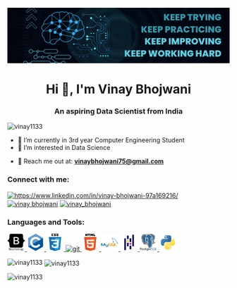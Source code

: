 ![logo](https://raw.githubusercontent.com/vinay1133/vinay1133/main/Cover_Page.png)

<h1 align="center">Hi 👋, I'm Vinay Bhojwani</h1>
<h3 align="center">An aspiring Data Scientist from India</h3>

<p align="left"> <img src="https://komarev.com/ghpvc/?username=vinay1133&label=Profile%20views&color=0e75b6&style=flat" alt="vinay1133" /> </p>

- 🔭 I’m currently in 3rd year Computer Engineering Student
- 🔬 I’m interested in Data Science
<!-- - 👯 I’m looking to collaborate on ...
- 🤔 I’m looking for help with ...
- 💬 Ask me about ... -->
- 📧 Reach me out at: **vinaybhojwani75@gmail.com**
<!-- - 😄 Pronouns: ...
- ⚡ Fun fact: ...
 -->
<h3 align="left">Connect with me:</h3>
<p align="left">
  
<a href="https://linkedin.com/in/vinay-bhojwani-97a169216/" target="blank"><img align="center" src="https://raw.githubusercontent.com/rahuldkjain/github-profile-readme-generator/master/src/images/icons/Social/linked-in-alt.svg" alt="https://www.linkedin.com/in/vinay-bhojwani-97a169216/" height="30" width="40" /></a> <a href="https://kaggle.com/vinaybhojwani" target="blank"><img align="center" src="https://raw.githubusercontent.com/rahuldkjain/github-profile-readme-generator/master/src/images/icons/Social/kaggle.svg" alt="vinay bhojwani" height="30" width="40" /></a> <a href="https://www.hackerrank.com/vinay_bhojwani" target="blank"><img align="center" src="https://raw.githubusercontent.com/rahuldkjain/github-profile-readme-generator/master/src/images/icons/Social/hackerrank.svg" alt="vinay_bhojwani" height="30" width="40" /></a>
</p>

<h3 align="left">Languages and Tools:</h3>

<p align="left"> <a href="https://getbootstrap.com" target="_blank" rel="noreferrer"> <img src="https://raw.githubusercontent.com/devicons/devicon/master/icons/bootstrap/bootstrap-plain-wordmark.svg" alt="bootstrap" width="40" height="40"/> </a>
 <a href="https://www.cprogramming.com/" target="_blank" rel="noreferrer"> <img src="https://raw.githubusercontent.com/devicons/devicon/master/icons/c/c-original.svg" alt="c" width="40" height="40"/> </a> 
<a href="https://www.w3schools.com/css/" target="_blank" rel="noreferrer"> <img src="https://raw.githubusercontent.com/devicons/devicon/master/icons/css3/css3-original-wordmark.svg" alt="css3" width="40" height="40"/> </a> 
<a href="https://git-scm.com/" target="_blank" rel="noreferrer"> <img src="https://www.vectorlogo.zone/logos/git-scm/git-scm-icon.svg" alt="git" width="40" height="40"/> </a> 
<a href="https://www.w3.org/html/" target="_blank" rel="noreferrer"> <img src="https://raw.githubusercontent.com/devicons/devicon/master/icons/html5/html5-original-wordmark.svg" alt="html5" width="40" height="40"/> </a> 
<a href="https://www.mysql.com/" target="_blank" rel="noreferrer"> <img src="https://raw.githubusercontent.com/devicons/devicon/master/icons/mysql/mysql-original-wordmark.svg" alt="mysql" width="40" height="40"/> </a> 
<a href="https://pandas.pydata.org/" target="_blank" rel="noreferrer"> <img src="https://raw.githubusercontent.com/devicons/devicon/2ae2a900d2f041da66e950e4d48052658d850630/icons/pandas/pandas-original.svg" alt="pandas" width="40" height="40"/> </a> 
<a href="https://www.postgresql.org" target="_blank" rel="noreferrer"> <img src="https://raw.githubusercontent.com/devicons/devicon/master/icons/postgresql/postgresql-original-wordmark.svg" alt="postgresql" width="40" height="40"/> </a> 
<a href="https://www.python.org" target="_blank" rel="noreferrer"> <img src="https://raw.githubusercontent.com/devicons/devicon/master/icons/python/python-original.svg" alt="python" width="40" height="40"/> </a> </p>

<p><img align="left" src="https://github-readme-stats.vercel.app/api/top-langs?username=vinay1133" alt="vinay1133" /></p>

<p>&nbsp;<img align="center" src="https://github-readme-stats.vercel.app/api?username=vinay1133" alt="vinay1133" /></p>

<p><img align="left" src="https://github-readme-streak-stats.herokuapp.com/?user=vinay1133&" alt="vinay1133" /></p>
